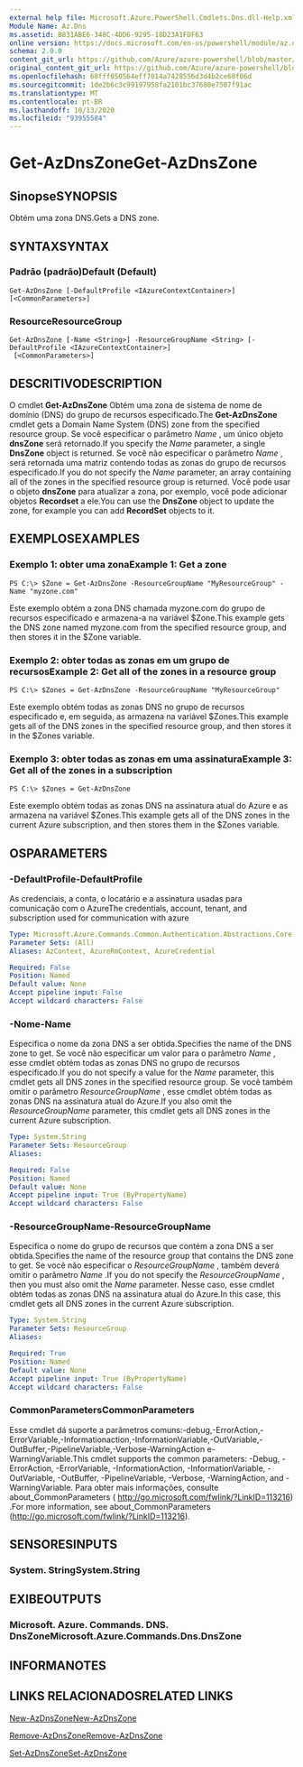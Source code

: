 ```yaml
---
external help file: Microsoft.Azure.PowerShell.Cmdlets.Dns.dll-Help.xml
Module Name: Az.Dns
ms.assetid: B831ABE6-348C-4DD6-9295-18D23A1FDF63
online version: https://docs.microsoft.com/en-us/powershell/module/az.dns/get-azdnszone
schema: 2.0.0
content_git_url: https://github.com/Azure/azure-powershell/blob/master/src/Dns/Dns/help/Get-AzDnsZone.md
original_content_git_url: https://github.com/Azure/azure-powershell/blob/master/src/Dns/Dns/help/Get-AzDnsZone.md
ms.openlocfilehash: 68fff050564eff7014a7428556d3d4b2ce68f06d
ms.sourcegitcommit: 1de2b6c3c99197958fa2101bc37680e7507f91ac
ms.translationtype: MT
ms.contentlocale: pt-BR
ms.lasthandoff: 10/13/2020
ms.locfileid: "93955584"
---
```

# <span data-ttu-id="4bef9-101">Get-AzDnsZone</span><span class="sxs-lookup"><span data-stu-id="4bef9-101">Get-AzDnsZone</span></span>

## <span data-ttu-id="4bef9-102">Sinopse</span><span class="sxs-lookup"><span data-stu-id="4bef9-102">SYNOPSIS</span></span>
<span data-ttu-id="4bef9-103">Obtém uma zona DNS.</span><span class="sxs-lookup"><span data-stu-id="4bef9-103">Gets a DNS zone.</span></span>

## <span data-ttu-id="4bef9-104">SYNTAX</span><span class="sxs-lookup"><span data-stu-id="4bef9-104">SYNTAX</span></span>

### <span data-ttu-id="4bef9-105">Padrão (padrão)</span><span class="sxs-lookup"><span data-stu-id="4bef9-105">Default (Default)</span></span>
```
Get-AzDnsZone [-DefaultProfile <IAzureContextContainer>] [<CommonParameters>]
```

### <span data-ttu-id="4bef9-106">Resource</span><span class="sxs-lookup"><span data-stu-id="4bef9-106">ResourceGroup</span></span>
```
Get-AzDnsZone [-Name <String>] -ResourceGroupName <String> [-DefaultProfile <IAzureContextContainer>]
 [<CommonParameters>]
```

## <span data-ttu-id="4bef9-107">DESCRITIVO</span><span class="sxs-lookup"><span data-stu-id="4bef9-107">DESCRIPTION</span></span>
<span data-ttu-id="4bef9-108">O cmdlet **Get-AzDnsZone** Obtém uma zona de sistema de nome de domínio (DNS) do grupo de recursos especificado.</span><span class="sxs-lookup"><span data-stu-id="4bef9-108">The **Get-AzDnsZone** cmdlet gets a Domain Name System (DNS) zone from the specified resource group.</span></span>
<span data-ttu-id="4bef9-109">Se você especificar o parâmetro *Name* , um único objeto **dnsZone** será retornado.</span><span class="sxs-lookup"><span data-stu-id="4bef9-109">If you specify the *Name* parameter, a single **DnsZone** object is returned.</span></span>
<span data-ttu-id="4bef9-110">Se você não especificar o parâmetro *Name* , será retornada uma matriz contendo todas as zonas do grupo de recursos especificado.</span><span class="sxs-lookup"><span data-stu-id="4bef9-110">If you do not specify the *Name* parameter, an array containing all of the zones in the specified resource group is returned.</span></span>
<span data-ttu-id="4bef9-111">Você pode usar o objeto **dnsZone** para atualizar a zona, por exemplo, você pode adicionar objetos **Recordset** a ele.</span><span class="sxs-lookup"><span data-stu-id="4bef9-111">You can use the **DnsZone** object to update the zone, for example you can add **RecordSet** objects to it.</span></span>

## <span data-ttu-id="4bef9-112">EXEMPLOS</span><span class="sxs-lookup"><span data-stu-id="4bef9-112">EXAMPLES</span></span>

### <span data-ttu-id="4bef9-113">Exemplo 1: obter uma zona</span><span class="sxs-lookup"><span data-stu-id="4bef9-113">Example 1: Get a zone</span></span>
```
PS C:\> $Zone = Get-AzDnsZone -ResourceGroupName "MyResourceGroup" -Name "myzone.com"
```

<span data-ttu-id="4bef9-114">Este exemplo obtém a zona DNS chamada myzone.com do grupo de recursos especificado e armazena-a na variável $Zone.</span><span class="sxs-lookup"><span data-stu-id="4bef9-114">This example gets the DNS zone named myzone.com from the specified resource group, and then stores it in the $Zone variable.</span></span>

### <span data-ttu-id="4bef9-115">Exemplo 2: obter todas as zonas em um grupo de recursos</span><span class="sxs-lookup"><span data-stu-id="4bef9-115">Example 2: Get all of the zones in a resource group</span></span>
```
PS C:\> $Zones = Get-AzDnsZone -ResourceGroupName "MyResourceGroup"
```

<span data-ttu-id="4bef9-116">Este exemplo obtém todas as zonas DNS no grupo de recursos especificado e, em seguida, as armazena na variável $Zones.</span><span class="sxs-lookup"><span data-stu-id="4bef9-116">This example gets all of the DNS zones in the specified resource group, and then stores it in the $Zones variable.</span></span>

### <span data-ttu-id="4bef9-117">Exemplo 3: obter todas as zonas em uma assinatura</span><span class="sxs-lookup"><span data-stu-id="4bef9-117">Example 3: Get all of the zones in a subscription</span></span>
```
PS C:\> $Zones = Get-AzDnsZone
```

<span data-ttu-id="4bef9-118">Este exemplo obtém todas as zonas DNS na assinatura atual do Azure e as armazena na variável $Zones.</span><span class="sxs-lookup"><span data-stu-id="4bef9-118">This example gets all of the DNS zones in the current Azure subscription, and then stores them in the $Zones variable.</span></span>

## <span data-ttu-id="4bef9-119">OS</span><span class="sxs-lookup"><span data-stu-id="4bef9-119">PARAMETERS</span></span>

### <span data-ttu-id="4bef9-120">-DefaultProfile</span><span class="sxs-lookup"><span data-stu-id="4bef9-120">-DefaultProfile</span></span>
<span data-ttu-id="4bef9-121">As credenciais, a conta, o locatário e a assinatura usadas para comunicação com o Azure</span><span class="sxs-lookup"><span data-stu-id="4bef9-121">The credentials, account, tenant, and subscription used for communication with azure</span></span>

```yaml
Type: Microsoft.Azure.Commands.Common.Authentication.Abstractions.Core.IAzureContextContainer
Parameter Sets: (All)
Aliases: AzContext, AzureRmContext, AzureCredential

Required: False
Position: Named
Default value: None
Accept pipeline input: False
Accept wildcard characters: False
```

### <span data-ttu-id="4bef9-122">-Nome</span><span class="sxs-lookup"><span data-stu-id="4bef9-122">-Name</span></span>
<span data-ttu-id="4bef9-123">Especifica o nome da zona DNS a ser obtida.</span><span class="sxs-lookup"><span data-stu-id="4bef9-123">Specifies the name of the DNS zone to get.</span></span>
<span data-ttu-id="4bef9-124">Se você não especificar um valor para o parâmetro *Name* , esse cmdlet obtém todas as zonas DNS no grupo de recursos especificado.</span><span class="sxs-lookup"><span data-stu-id="4bef9-124">If you do not specify a value for the *Name* parameter, this cmdlet gets all DNS zones in the specified resource group.</span></span>
<span data-ttu-id="4bef9-125">Se você também omitir o parâmetro *ResourceGroupName* , esse cmdlet obtém todas as zonas DNS na assinatura atual do Azure.</span><span class="sxs-lookup"><span data-stu-id="4bef9-125">If you also omit the *ResourceGroupName* parameter, this cmdlet gets all DNS zones in the current Azure subscription.</span></span>

```yaml
Type: System.String
Parameter Sets: ResourceGroup
Aliases:

Required: False
Position: Named
Default value: None
Accept pipeline input: True (ByPropertyName)
Accept wildcard characters: False
```

### <span data-ttu-id="4bef9-126">-ResourceGroupName</span><span class="sxs-lookup"><span data-stu-id="4bef9-126">-ResourceGroupName</span></span>
<span data-ttu-id="4bef9-127">Especifica o nome do grupo de recursos que contém a zona DNS a ser obtida.</span><span class="sxs-lookup"><span data-stu-id="4bef9-127">Specifies the name of the resource group that contains the DNS zone to get.</span></span>
<span data-ttu-id="4bef9-128">Se você não especificar o *ResourceGroupName* , também deverá omitir o parâmetro *Name* .</span><span class="sxs-lookup"><span data-stu-id="4bef9-128">If you do not specify the *ResourceGroupName* , then you must also omit the *Name* parameter.</span></span>
<span data-ttu-id="4bef9-129">Nesse caso, esse cmdlet obtém todas as zonas DNS na assinatura atual do Azure.</span><span class="sxs-lookup"><span data-stu-id="4bef9-129">In this case, this cmdlet gets all DNS zones in the current Azure subscription.</span></span>

```yaml
Type: System.String
Parameter Sets: ResourceGroup
Aliases:

Required: True
Position: Named
Default value: None
Accept pipeline input: True (ByPropertyName)
Accept wildcard characters: False
```

### <span data-ttu-id="4bef9-130">CommonParameters</span><span class="sxs-lookup"><span data-stu-id="4bef9-130">CommonParameters</span></span>
<span data-ttu-id="4bef9-131">Esse cmdlet dá suporte a parâmetros comuns:-debug,-ErrorAction,-ErrorVariable,-Informationaction,-InformationVariable,-OutVariable,-OutBuffer,-PipelineVariable,-Verbose-WarningAction e-WarningVariable.</span><span class="sxs-lookup"><span data-stu-id="4bef9-131">This cmdlet supports the common parameters: -Debug, -ErrorAction, -ErrorVariable, -InformationAction, -InformationVariable, -OutVariable, -OutBuffer, -PipelineVariable, -Verbose, -WarningAction, and -WarningVariable.</span></span> <span data-ttu-id="4bef9-132">Para obter mais informações, consulte about_CommonParameters ( http://go.microsoft.com/fwlink/?LinkID=113216) .</span><span class="sxs-lookup"><span data-stu-id="4bef9-132">For more information, see about_CommonParameters (http://go.microsoft.com/fwlink/?LinkID=113216).</span></span>

## <span data-ttu-id="4bef9-133">SENSORES</span><span class="sxs-lookup"><span data-stu-id="4bef9-133">INPUTS</span></span>

### <span data-ttu-id="4bef9-134">System. String</span><span class="sxs-lookup"><span data-stu-id="4bef9-134">System.String</span></span>

## <span data-ttu-id="4bef9-135">EXIBE</span><span class="sxs-lookup"><span data-stu-id="4bef9-135">OUTPUTS</span></span>

### <span data-ttu-id="4bef9-136">Microsoft. Azure. Commands. DNS. DnsZone</span><span class="sxs-lookup"><span data-stu-id="4bef9-136">Microsoft.Azure.Commands.Dns.DnsZone</span></span>

## <span data-ttu-id="4bef9-137">INFORMA</span><span class="sxs-lookup"><span data-stu-id="4bef9-137">NOTES</span></span>

## <span data-ttu-id="4bef9-138">LINKS RELACIONADOS</span><span class="sxs-lookup"><span data-stu-id="4bef9-138">RELATED LINKS</span></span>

[<span data-ttu-id="4bef9-139">New-AzDnsZone</span><span class="sxs-lookup"><span data-stu-id="4bef9-139">New-AzDnsZone</span></span>](./New-AzDnsZone.md)

[<span data-ttu-id="4bef9-140">Remove-AzDnsZone</span><span class="sxs-lookup"><span data-stu-id="4bef9-140">Remove-AzDnsZone</span></span>](./Remove-AzDnsZone.md)

[<span data-ttu-id="4bef9-141">Set-AzDnsZone</span><span class="sxs-lookup"><span data-stu-id="4bef9-141">Set-AzDnsZone</span></span>](./Set-AzDnsZone.md)
